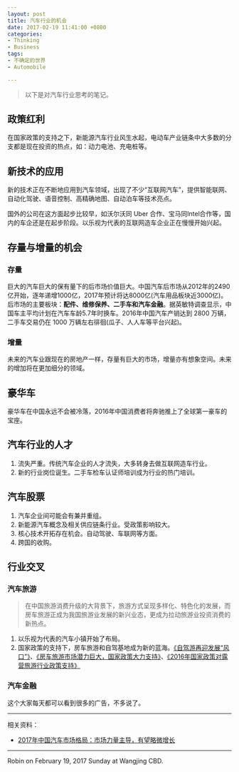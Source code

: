```yaml
---
layout: post
title: 汽车行业的机会
date: 2017-02-19 11:41:00 +0800
categories:
- Thinking
- Business
tags:
- 不确定的世界
- Automobile

---
```


> 以下是对汽车行业思考的笔记。


## 政策红利

在国家政策的支持之下，新能源汽车行业风生水起，电动车产业链条中大多数的分支都是现在投资的热点，如：动力电池、充电桩等。

## 新技术的应用

新的技术正在不断地应用到汽车领域，出现了不少“互联网汽车”，提供智能联网、自动化驾驶、语音控制、高精确地图、自动泊车等技术亮点。

国外的公司在这方面起步比较早，如沃尔沃同 Uber 合作、宝马同Intel合作等，国内的车企还是在起步阶段。以乐视为代表的互联网造车企业正在慢慢开始兴起。


## 存量与增量的机会

### 存量

巨大的汽车巨大的保有量下的后市场价值巨大。中国汽车后市场从2012年的2490亿开始，逐年递增1000亿，2017年预计将达8000亿(汽车用品板块近3000亿)。后市场的主要板块：**配件、维修保养、二手车和汽车金融**。据英敏特调查显示，中国车主平均计划在汽车车龄5.7年时换车。2016年中国汽车产销达到 2800 万辆，二手车交易仍在 1000 万辆左右徘徊(瓜子、人人车等平台兴起)。

### 增量

未来的汽车业跟现在的房地产一样，存量有巨大的市场，增量亦有想象空间。未来的增加将在更加细分的领域。

## 豪华车

豪华车在中国永远不会被冷落，2016年中国消费者将奔驰推上了全球第一豪车的宝座。

## 汽车行业的人才

1. 流失严重。传统汽车企业的人才流失，大多转身去做互联网造车行业。
2. 新的行业岗位诞生。二手车检车认证师培训成为行业的热门培训。

## 汽车股票

1. 汽车企业间可能会有兼并重组。
2. 新能源汽车概念及相关供应链条行业。受政策影响较大。
3. 核心技术开拓存在机会。自动驾驶、车联网等方面。
4. 跨国的收购。

## 行业交叉

### 汽车旅游

> 在中国旅游消费升级的大背景下，旅游方式呈现多样化、特色化的发展，而房车旅游正成为我国旅游业发展的新兴业态，更成为拉动旅游业投资消费的新热点。

1. 以乐视为代表的汽车小镇开始了布局。
2. 国家政策的支持下，房车旅游和自驾基地成为新的蓝海。[《自驾游再迎发展“风口”》](http://www.cnta.com/xxfb/jdxwnew2/201702/t20170208_814321.shtml)、[《房车旅游市场潜力巨大，国家政策大力支持》](http://www.iyiou.com/p/34630)、[《2016年国家政策对露营旅游行业政策支持》](http://sports.sohu.com/20160914/n468468543.shtml)

### 汽车金融

这个大家每天都可以看到很多的广告，不多说了。

----

相关资料：

- [2017年中国汽车市场格局：市场力量主导，有望略微增长](https://www.ihs.com/info/chi/automotive-industry.html)

----

Robin on February 19, 2017 Sunday at Wangjing CBD.
